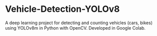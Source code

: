 # Vehicle-Detection-YOLOv8
A deep learning project for detecting and counting vehicles (cars, bikes) using YOLOv8m in Python with OpenCV. Developed in Google Colab.
